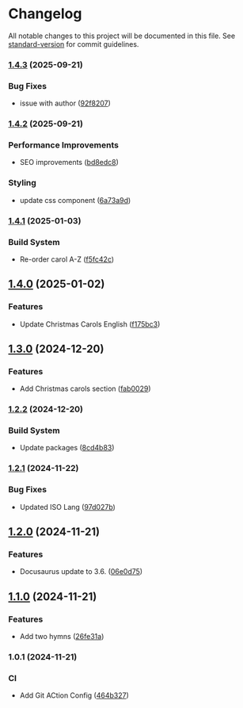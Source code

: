 # Changelog

All notable changes to this project will be documented in this file. See [standard-version](https://github.com/conventional-changelog/standard-version) for commit guidelines.

### [1.4.3](https://github.com/neil-jay/lyrics-with-joyful-lips/compare/v1.4.2...v1.4.3) (2025-09-21)


### Bug Fixes

* issue with author ([92f8207](https://github.com/neil-jay/lyrics-with-joyful-lips/commit/92f8207157c3f5bf68b5e329b28f37bc3bf05df1))

### [1.4.2](https://github.com/neil-jay/lyrics-with-joyful-lips/compare/v1.4.1...v1.4.2) (2025-09-21)


### Performance Improvements

* SEO improvements ([bd8edc8](https://github.com/neil-jay/lyrics-with-joyful-lips/commit/bd8edc8051a1361b29b26164fb60592f0325b46c))


### Styling

* update css component ([6a73a9d](https://github.com/neil-jay/lyrics-with-joyful-lips/commit/6a73a9d3d64e59c5477763bb2e518226e996d0ff))

### [1.4.1](https://github.com/neil-jay/lyrics-with-joyful-lips/compare/v1.4.0...v1.4.1) (2025-01-03)


### Build System

* Re-order carol A-Z ([f5fc42c](https://github.com/neil-jay/lyrics-with-joyful-lips/commit/f5fc42c2adc911a3e24e7588e2fcedaeb35278dd))

## [1.4.0](https://github.com/neil-jay/lyrics-with-joyful-lips/compare/v1.3.0...v1.4.0) (2025-01-02)


### Features

* Update Christmas Carols English ([f175bc3](https://github.com/neil-jay/lyrics-with-joyful-lips/commit/f175bc3f0a2a7ac3108dda47f9366cf373e89d1e))

## [1.3.0](https://github.com/neil-jay/lyrics-with-joyful-lips/compare/v1.2.2...v1.3.0) (2024-12-20)


### Features

* Add Christmas carols section ([fab0029](https://github.com/neil-jay/lyrics-with-joyful-lips/commit/fab002951f6f5184164544fff05a3ffcd685d7a7))

### [1.2.2](https://github.com/neil-jay/lyrics-with-joyful-lips/compare/v1.2.1...v1.2.2) (2024-12-20)


### Build System

* Update packages ([8cd4b83](https://github.com/neil-jay/lyrics-with-joyful-lips/commit/8cd4b839e4fc4ec3f8825317bc412dfa91483203))

### [1.2.1](https://github.com/neil-jay/lyrics-with-joyful-lips/compare/v1.2.0...v1.2.1) (2024-11-22)


### Bug Fixes

* Updated ISO Lang ([97d027b](https://github.com/neil-jay/lyrics-with-joyful-lips/commit/97d027bbc0cbdb5f7e76344d069d0eb36bca887b))

## [1.2.0](https://github.com/neil-jay/lyrics-with-joyful-lips/compare/v1.1.0...v1.2.0) (2024-11-21)


### Features

* Docusaurus update to 3.6. ([06e0d75](https://github.com/neil-jay/lyrics-with-joyful-lips/commit/06e0d756a29c1f359a5262e3981bbeb477e8d6da))

## [1.1.0](https://github.com/neil-jay/lyrics-with-joyful-lips/compare/v1.0.1...v1.1.0) (2024-11-21)


### Features

* Add two hymns ([26fe31a](https://github.com/neil-jay/lyrics-with-joyful-lips/commit/26fe31ab61f711477cb5b1cf0d4bf26915e75601))

### 1.0.1 (2024-11-21)


### CI

* Add Git ACtion Config ([464b327](https://github.com/neil-jay/lyrics-with-joyful-lips/commit/464b32788330defc0dc36dfb24ebf875d9f7c637))
